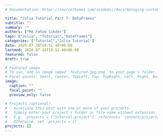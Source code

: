 ```yaml
---
# Documentation: https://sourcethemes.com/academic/docs/managing-content/

title: "Julia Tutorial Part 7: DataFrames"
subtitle: ""
summary: ""
authors: ["Md Fahim Sikder"]
tags: ["Julia", "Tutorial","DataFrames"]
categories: ["Tutorial","Julia Tutorial"]
date: 2020-07-28T10:51:40+06:00
lastmod: 2020-07-28T10:51:40+06:00
featured: false
draft: true

# Featured image
# To use, add an image named `featured.jpg/png` to your page's folder.
# Focal points: Smart, Center, TopLeft, Top, TopRight, Left, Right, BottomLeft, Bottom, BottomRight.
image:
  caption: ""
  focal_point: ""
  preview_only: false

# Projects (optional).
#   Associate this post with one or more of your projects.
#   Simply enter your project's folder or file name without extension.
#   E.g. `projects = ["internal-project"]` references `content/project/deep-learning/index.md`.
#   Otherwise, set `projects = []`.
projects: []
---
```

